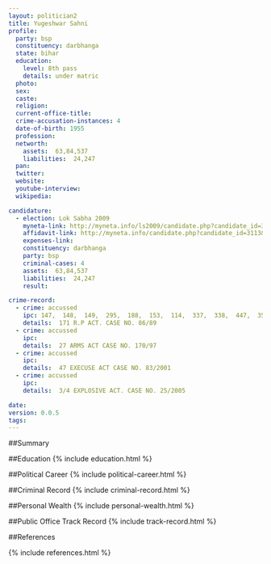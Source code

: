 ```yaml
---
layout: politician2
title: Yugeshwar Sahni
profile: 
  party: bsp
  constituency: darbhanga
  state: bihar
  education: 
    level: 8th pass
    details: under matric
  photo: 
  sex: 
  caste: 
  religion: 
  current-office-title: 
  crime-accusation-instances: 4
  date-of-birth: 1955
  profession: 
  networth: 
    assets:  63,84,537
    liabilities:  24,247
  pan: 
  twitter: 
  website: 
  youtube-interview: 
  wikipedia: 

candidature: 
  - election: Lok Sabha 2009
    myneta-link: http://myneta.info/ls2009/candidate.php?candidate_id=3113
    affidavit-link: http://myneta.info/candidate.php?candidate_id=3113&scan=original
    expenses-link: 
    constituency: darbhanga 
    party: bsp
    criminal-cases: 4
    assets:  63,84,537
    liabilities:  24,247
    result:  

crime-record: 
  - crime: accussed
    ipc: 147,  148,  149,  295,  188,  153,  114,  337,  338,  447,  353,  341,  342,  323,  504,  300,  171(H)
    details:  171 R.P ACT. CASE NO. 86/89  
  - crime: accussed
    ipc: 
    details:  27 ARMS ACT CASE NO. 170/97  
  - crime: accussed
    ipc: 
    details:  47 EXECUSE ACT CASE NO. 83/2001  
  - crime: accussed
    ipc: 
    details:  3/4 EXPLOSIVE ACT. CASE NO. 25/2005  

date: 
version: 0.0.5
tags: 
---
```

##Summary


##Education
{% include education.html %}


##Political Career
{% include political-career.html %}


##Criminal Record
{% include criminal-record.html %}


##Personal Wealth
{% include personal-wealth.html %}


##Public Office Track Record
{% include track-record.html %}


##References


{% include references.html %}
